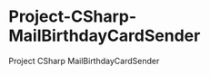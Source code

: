 Project-CSharp-MailBirthdayCardSender
=====================================

Project CSharp MailBirthdayCardSender

